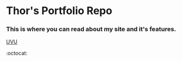 # Thor's Portfolio Repo

### This is where you can read about my site and it's features.

[UVU](https://www.uvu.edu)

:octocat: 